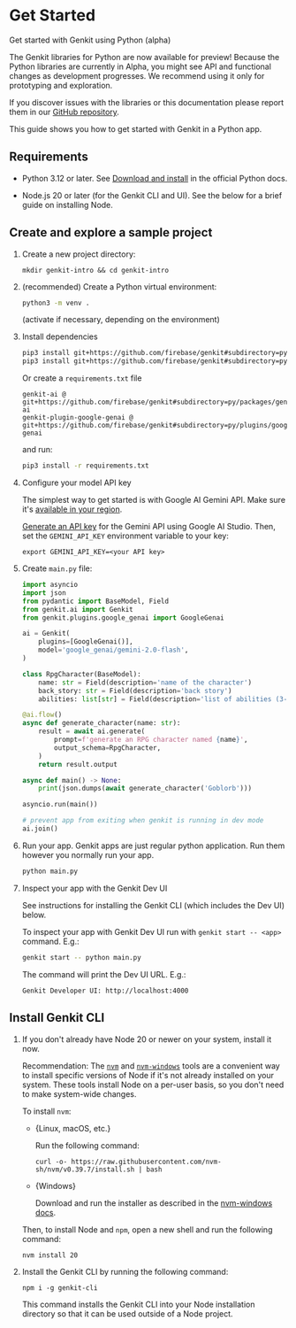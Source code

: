 # Get Started

Get started with Genkit using Python (alpha)

The Genkit libraries for Python are now available for preview! Because the
Python libraries are currently in Alpha, you might see API and functional changes as
development progresses. We recommend using it only for prototyping and
exploration.

If you discover issues with the libraries or this documentation please report
them in our [GitHub repository](https://github.com/firebase/genkit/).

This guide shows you how to get started with Genkit in a Python app.

## Requirements

- Python 3.12 or later. See [Download and install](https://www.python.org/downloads/) in
  the official Python docs.

- Node.js 20 or later (for the Genkit CLI and UI). See the below for a brief guide on installing Node.

## Create and explore a sample project

1.  Create a new project directory:

    ```posix-terminal
    mkdir genkit-intro && cd genkit-intro
    ```

1. (recommended) Create a Python virtual environment:
    ```bash
    python3 -m venv .
    ```

    (activate if necessary, depending on the environment)

1. Install dependencies
    
    ```bash
    pip3 install git+https://github.com/firebase/genkit#subdirectory=py/packages/genkit-ai
    pip3 install git+https://github.com/firebase/genkit#subdirectory=py/plugins/google-genai
    ```

    Or create a `requirements.txt` file

    ```
    genkit-ai @ git+https://github.com/firebase/genkit#subdirectory=py/packages/genkit-ai
    genkit-plugin-google-genai @ git+https://github.com/firebase/genkit#subdirectory=py/plugins/google-genai
    ```
    
    and run:
   
    ```bash
    pip3 install -r requirements.txt 
    ```

1. Configure your model API key

    The simplest way to get started is with Google AI Gemini API. Make sure it's
    [available in your region](https://ai.google.dev/available_regions).

    [Generate an API key](https://aistudio.google.com/app/apikey) for the
    Gemini API using Google AI Studio. Then, set the `GEMINI_API_KEY`
    environment variable to your key:

    ```posix-terminal
    export GEMINI_API_KEY=<your API key>
    ```

1. Create `main.py` file:

    ```python
    import asyncio
    import json
    from pydantic import BaseModel, Field
    from genkit.ai import Genkit
    from genkit.plugins.google_genai import GoogleGenai

    ai = Genkit(
        plugins=[GoogleGenai()],
        model='google_genai/gemini-2.0-flash',
    )

    class RpgCharacter(BaseModel):
        name: str = Field(description='name of the character')
        back_story: str = Field(description='back story')
        abilities: list[str] = Field(description='list of abilities (3-4)')

    @ai.flow()
    async def generate_character(name: str):
        result = await ai.generate(
            prompt=f'generate an RPG character named {name}',
            output_schema=RpgCharacter,
        )
        return result.output

    async def main() -> None:
        print(json.dumps(await generate_character('Goblorb')))

    asyncio.run(main())

    # prevent app from exiting when genkit is running in dev mode
    ai.join()
    ```

1. Run your app. Genkit apps are just regular python application. Run them however you normally run your app.

    ```bash
    python main.py
    ```

1. Inspect your app with the Genkit Dev UI

    See instructions for installing the Genkit CLI (which includes the Dev UI) below.

    To inspect your app with Genkit Dev UI run with `genkit start -- <app>` command. E.g.:

    ```bash
    genkit start -- python main.py
    ```

    The command will print the Dev UI URL. E.g.:

    ```
    Genkit Developer UI: http://localhost:4000
    ```



## Install Genkit CLI

1.  If you don't already have Node 20 or newer on your system, install it now.

    Recommendation: The [`nvm`](https://github.com/nvm-sh/nvm) and
    [`nvm-windows`](https://github.com/coreybutler/nvm-windows) tools are a
    convenient way to install specific versions of Node if it's not already
    installed on your system. These tools install Node on a per-user basis, so you
    don't need to make system-wide changes.

    To install `nvm`:

    - {Linux, macOS, etc.}

      Run the following command:

      ```posix-terminal
      curl -o- https://raw.githubusercontent.com/nvm-sh/nvm/v0.39.7/install.sh | bash
      ```

    - {Windows}

      Download and run the installer as described in the [nvm-windows docs](https://github.com/coreybutler/nvm-windows?tab=readme-ov-file#install-nvm-windows).

    Then, to install Node and `npm`, open a new shell and run the following
    command:

    ```posix-terminal
    nvm install 20
    ```

1.  Install the Genkit CLI by running the following command:

    ```posix-terminal
    npm i -g genkit-cli
    ```

    This command installs the Genkit CLI into your Node installation directory
    so that it can be used outside of a Node project.
